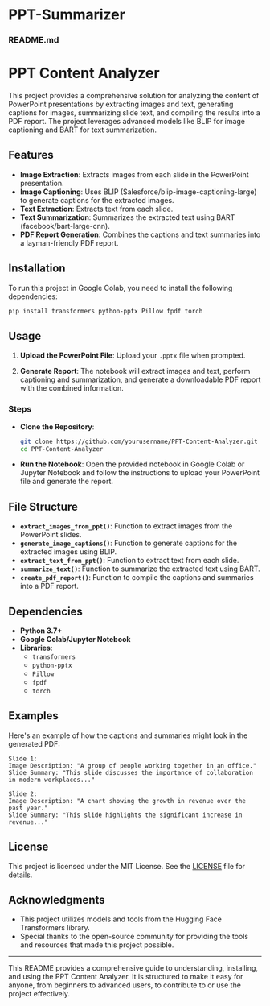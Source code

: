 # PPT-Summarizer
### README.md

# PPT Content Analyzer

This project provides a comprehensive solution for analyzing the content of PowerPoint presentations by extracting images and text, generating captions for images, summarizing slide text, and compiling the results into a PDF report. The project leverages advanced models like BLIP for image captioning and BART for text summarization.

## Features

- **Image Extraction**: Extracts images from each slide in the PowerPoint presentation.
- **Image Captioning**: Uses BLIP (Salesforce/blip-image-captioning-large) to generate captions for the extracted images.
- **Text Extraction**: Extracts text from each slide.
- **Text Summarization**: Summarizes the extracted text using BART (facebook/bart-large-cnn).
- **PDF Report Generation**: Combines the captions and text summaries into a layman-friendly PDF report.

## Installation

To run this project in Google Colab, you need to install the following dependencies:

```bash
pip install transformers python-pptx Pillow fpdf torch
```

## Usage

1. **Upload the PowerPoint File**: Upload your `.pptx` file when prompted.

2. **Generate Report**: The notebook will extract images and text, perform captioning and summarization, and generate a downloadable PDF report with the combined information.

### Steps

- **Clone the Repository**:
  ```bash
  git clone https://github.com/yourusername/PPT-Content-Analyzer.git
  cd PPT-Content-Analyzer
  ```

- **Run the Notebook**:
  Open the provided notebook in Google Colab or Jupyter Notebook and follow the instructions to upload your PowerPoint file and generate the report.

## File Structure

- **`extract_images_from_ppt()`**: Function to extract images from the PowerPoint slides.
- **`generate_image_captions()`**: Function to generate captions for the extracted images using BLIP.
- **`extract_text_from_ppt()`**: Function to extract text from each slide.
- **`summarize_text()`**: Function to summarize the extracted text using BART.
- **`create_pdf_report()`**: Function to compile the captions and summaries into a PDF report.

## Dependencies

- **Python 3.7+**
- **Google Colab/Jupyter Notebook**
- **Libraries**:
  - `transformers`
  - `python-pptx`
  - `Pillow`
  - `fpdf`
  - `torch`

## Examples

Here's an example of how the captions and summaries might look in the generated PDF:

```
Slide 1:
Image Description: "A group of people working together in an office."
Slide Summary: "This slide discusses the importance of collaboration in modern workplaces..."

Slide 2:
Image Description: "A chart showing the growth in revenue over the past year."
Slide Summary: "This slide highlights the significant increase in revenue..."
```


## License

This project is licensed under the MIT License. See the [LICENSE](LICENSE) file for details.

## Acknowledgments

- This project utilizes models and tools from the Hugging Face Transformers library.
- Special thanks to the open-source community for providing the tools and resources that made this project possible.

---

This README provides a comprehensive guide to understanding, installing, and using the PPT Content Analyzer. It is structured to make it easy for anyone, from beginners to advanced users, to contribute to or use the project effectively.
